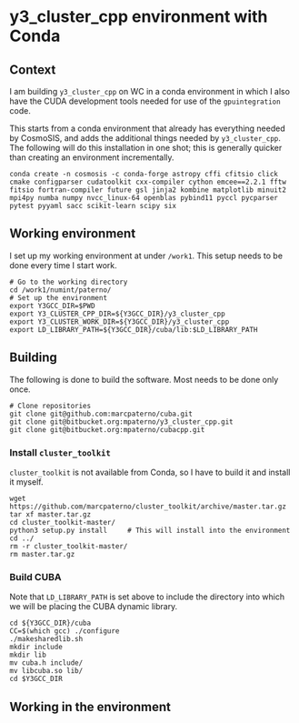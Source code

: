 # y3_cluster_cpp environment with Conda

## Context

I am building `y3_cluster_cpp` on WC in a conda environment in which I also
have the CUDA development tools needed for use of the `gpuintegration` code.

This starts from a conda environment that already has everything needed by
CosmoSIS, and adds the additional things needed by `y3_cluster_cpp`. The 
following will do this installation in one shot; this is generally quicker
than creating an environment incrementally.

    conda create -n cosmosis -c conda-forge astropy cffi cfitsio click cmake configparser cudatoolkit cxx-compiler cython emcee==2.2.1 fftw fitsio fortran-compiler future gsl jinja2 kombine matplotlib minuit2 mpi4py numba numpy nvcc_linux-64 openblas pybind11 pyccl pycparser pytest pyyaml sacc scikit-learn scipy six

## Working environment

I set up my working environment at under `/work1`. This setup needs to be done every time
I start work.

    # Go to the working directory
    cd /work1/numint/paterno/
    # Set up the environment
    export Y3GCC_DIR=$PWD
    export Y3_CLUSTER_CPP_DIR=${Y3GCC_DIR}/y3_cluster_cpp
    export Y3_CLUSTER_WORK_DIR=${Y3GCC_DIR}/y3_cluster_cpp
    export LD_LIBRARY_PATH=${Y3GCC_DIR}/cuba/lib:$LD_LIBRARY_PATH
 
## Building

The following is done to build the software. Most needs to be done only once.

    # Clone repositories
    git clone git@github.com:marcpaterno/cuba.git
    git clone git@bitbucket.org:mpaterno/y3_cluster_cpp.git
    git clone git@bitbucket.org:mpaterno/cubacpp.git

### Install `cluster_toolkit`

`cluster_toolkit` is not available from Conda, so I have to build it and install it myself.

    wget https://github.com/marcpaterno/cluster_toolkit/archive/master.tar.gz
    tar xf master.tar.gz
    cd cluster_toolkit-master/
    python3 setup.py install     # This will install into the environment
    cd ../
    rm -r cluster_toolkit-master/
    rm master.tar.gz

### Build CUBA

Note that `LD_LIBRARY_PATH` is set above to include the directory into which we
will be placing the CUBA dynamic library.

    cd ${Y3GCC_DIR}/cuba
    CC=$(which gcc) ./configure
    ./makesharedlib.sh
    mkdir include
    mkdir lib
    mv cuba.h include/
    mv libcuba.so lib/
    cd $Y3GCC_DIR

## Working in the environment





